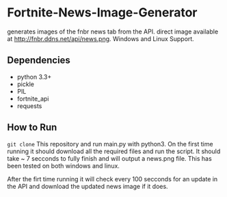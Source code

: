 # Fortnite-News-Image-Generator

generates images of the fnbr news tab from the API. direct image available at http://fnbr.ddns.net/api/news.png. Windows and Linux Support.

##  Dependencies

- python 3.3+
- pickle
- PIL
- fortnite_api
- requests

## How to Run

`git clone` This repository and run main.py with python3. On the first time running it should download all the required files and run the script. It should take ~ 7 secconds to fully finish and will output a news.png file. This has been tested on both windows and linux.

After the firt time running it will check every 100 secconds for an update in the API and download the updated news image if it does.
